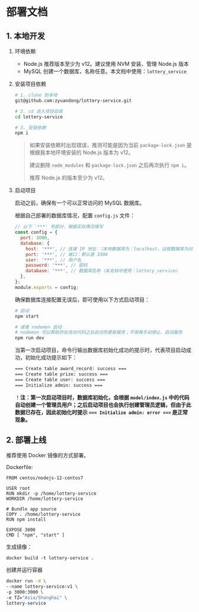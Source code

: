 # 部署文档

## 1. 本地开发

1. 环境依赖

   - Node.js
     推荐版本至少为 v12。建议使用 NVM 安装、管理 Node.js 版本
   - MySQL
     创建一个数据库，名称任意。本文档中使用：`lottery_service`

2. 安装项目依赖

   ```sh
   # 1. clone 到本地
   git@github.com:zyuandong/lottery-service.git

   # 2. cd 进入项目目录
   cd lottery-service

   # 3. 安装依赖
   npm i
   ```

   > 如果安装依赖时出现错误，推测可能是因为当前 `package-lock.json` 是根据我本地环境安装的 Node.js 版本为 v12。
   >
   > 建议删除 `node_modules` 和 `package-lock.json` 之后再次执行 `npm i`。
   >
   > 推荐 Node.js 的版本至少为 v12。

3. 启动项目

   启动之前，确保有一个可以正常访问的 MySQL 数据库。

   根据自己部署的数据库情况，配置 `config.js` 文件：

   ```js
   // 以下 '***' 号部分，根据实际情况填写
   const config = {
     port: 3000,
     database: {
       host: '***', // 连接 IP 地址：（本地数据库为：localhost，远程数据库为对应的 IP）
       port: '***', // 端口：默认是 3306
       user: '***', // 用户名
       password: '***', // 密码
       database: '***', // 数据库名称（本文档中使用：lottery_service）
     },
   };
   module.exports = config;
   ```

   确保数据库连接配置无误后，即可使用以下方式启动项目：

   ```sh
   # 启动
   npm start

   # 或者 nodemon 启动
   # nodemon 可以帮助你在改动代码之后自动热更新服务；不用再手动停止、启动服务
   npm run dev
   ```

   当第一次启动项目，命令行输出数据库初始化成功的提示时，代表项目启动成功，初始化成功提示如下：

   ```sh
   === Create table award_record: success ===
   === Create table prize: success ===
   === Create table user: success ===
   === Initialize admin: success ===
   ```

   ！**注：第一次启动项目时，数据库初始化，会根据 `model/index.js` 中的代码自动创建一个管理员用户；之后启动项目也会执行创建管理员逻辑，但由于此数据已存在，因此初始化时提示 `=== Initialize admin: error ===` 是正常现象。**

## 2. 部署上线

推荐使用 Docker 镜像的方式部署。

Dockerfile:

```docker
FROM centos/nodejs-12-centos7

USER root
RUN mkdir -p /home/lottery-service
WORKDIR /home/lottery-service

# Bundle app source
COPY . /home/lottery-service
RUN npm install

EXPOSE 3000
CMD [ "npm", "start" ]
```

生成镜像：

`docker build -t lottery-service .`

创建并运行容器

```sh
docker run -d \
--name lottery-service:v1 \
-p 3000:3000 \
-e TZ="Asia/Shanghai" \
lottery-service
```
